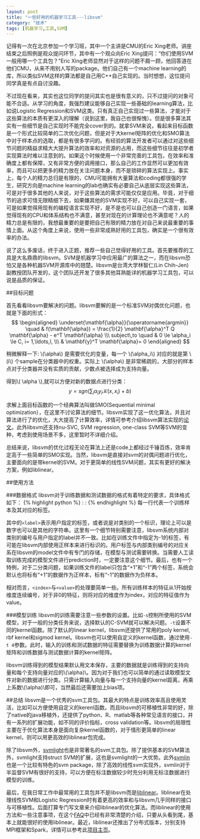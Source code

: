 ```yaml
---
layout: post
title: "一些好用的机器学习工具---libsvm"
category: "技术"
tags: [机器学习,工具,SVM]
---
```


记得有一次在北京参加一个学习班，其中一个主讲是CMU的Eric Xing老师。讲座结束之后照例是观众提问环节，其中有一个观众向Eric Xing提问：“你们使用SVM一般用哪一个工具包？”Eric Xing老师显然对于这样的问题不屑一顾，他回答道在他们CMU，从来不用别人写的package。他们自己有一个machine learning的库，所以类似SVM这样的算法都是自己用C++自己实现的。当时想想，这位提问同学真是有点自讨没趣。
   
<!--more-->

不过现在看来，其实也这位同学的提问其实也是很有意义的，只不过提问的对象可能不合适。从学习的角度，我强烈建议能够自己实现一些基础的learning算法，比如说Logistic Regression和SVM这类。只有真正自己实现过一些算法，才能对于这些算法的本质有更深入的理解（说到这里，我自己也很惭愧）。但是很多算法其实有一些细节是自己实现时不能完全cover到的。就拿SVM来说，看起来目标函数是一个形式比较简单的二次优化问题，但是对于大kernel矩阵的优化和SMO算法中对于样本点的选取，都是有很多学问的。有经验的算法开发者可以通过对这些细节问题的精益求精大大提升算法的效率和对资源的占用，而这些细节往往是初学者实现算法时难以注意到的。如果这个时候使用一个非常完善的工具包，在效率和准确度上都有保障，又有非常方便的调用接口，那么自己的工作显然可以更加有效率，而且可以把更多的精力放在关注问题本身，而不是琐碎的算法实现上。事实上，每个人的精力总归是有限的，CMU可能拥有大量算法和coding都很强的学生，研究方向是machine learning的lab也确实有必要自己从底层实现这些算法，可是对于很多其他的人来说，对于这些算法的需求可能仅仅是应用。毕竟，对于细节的追求可惜无限精细下去，如果嫌其他的SVM实现不好，可以自己实现一套，可是如果觉得用现有的编程语言实现不好，是不是也可以自己创造一门语言，如果觉得现有的CPU和体系结构也不满意，甚至对现在的计算理论也不满意呢？人的精力总是有限的，我想最重要的是要把自己有限的精力放在对自己来说最重要的事情上面。从这个角度上来说，使用一些非常成熟好用的工具包，确实是一个很有效率的办法。    	        

说了这么多废话，终于进入正题，推荐一些自己觉得好用的工具。首先要推荐的工具是大名鼎鼎的libsvm。SVM是机器学习中应用最广的算法之一，而在libsvm恐怕又是各种机器SVM开源库中的翘楚。libsvm是台湾大学林智仁(Lin Chih-Jen)副教授团队开发的，这个团队还开发了很多其他耳熟能详的机器学习工具包，可以说是品质的保证。


##目标问题

首先看看libsvm要解决的问题。libsvm要解的是一个标准SVM对偶优化问题，也就是下面的形式：
$$
\begin{aligned}
\underset{\mathbf{\alpha}}{\operatorname{argmin}} \quad & f(\mathbf{\alpha}) =
\frac{1}{2} \mathbf{\alpha}^T Q \mathbf{\alpha} - e^T \mathbf{\alpha} \\\
subject\,to \quad & 0 \le \alpha_i \le C, i= 1,\ldots,l, \\\
& \mathbf{y}^T \mathbf{\alpha}= 0
\end{aligned}
$$

稍微解释一下: \\(\alpha\\) 是需要优化的变量，每一个 \\(\alpha_i\\) 对应的就是第 
\\(i\\) 个sample在分类器中的权重。实际上 \\(\alpha\\) 是非常稀疏的，大部分的样本点对于分类器并没有实质的贡献，少数点被选择成为支持向量。

得到\\( \alpha \\),就可以方便对新的数据点进行分类：
$$
y = sgn \left( \sum_{i} \alpha_i y_i \mathcal{K}(x, x_i) + b \right)
$$

求解上面目标函数的一个经典算法叫做SMO(Sequential minimal optimization），在这里不讨论算法的细节。libsvm实现了这一优化算法，并且对算法进行了的优化，大大提高了计算效率，详情可参考介绍libsvm算法实现的[论文](http://www.csie.ntu.edu.tw/~cjlin/papers/quadworkset.pdf)。此外libsvm还支持nu-SVC, SVM regression, one-class SVM等SVM的变种，考虑到使用场景不多，这里暂时不详细介绍。

总结来说，libsvm的优化过程无论在算法上还是code上都经过千锤百炼，效率肯定高于一些简单的SMO实现。当然，libsvm是直接对svm的对偶问题进行优化，主要面向的是带kernel的SVM。对于更简单的线性SVM问题，其实有更好的解决方案，例如liblinear。

##使用方法
 
###数据格式
libsvm对于训练数据和测试数据的格式有着特定的要求，具体格式如下：
{% highlight python %}
<label> <index1>:<value1> <index2>:<value2>
{% endhighlight %}
每一行代表一个训练样本及其对应的标签。

其中的`<label>`表示用户指定的标签，或者说是对类别的一个标识，理论上可以是数字也可以是其他的字符串。这里有一个细节特别需要注意，libsvm系统内部对类别的编号与用户指定的label并不一致。比如在训练文件中指定为-1的标签，有可能在libsvm内部使用正样本来进行标识的。用户标签与内部类别编号的对应关系在libsvm的model文件中有专门的存储，在模型与测试需要转换。当需要人工读取训练完成的模型文件进行prediction时，一定要注意这个细节。最后，也有一个特例，对于二分类问题，如果训练文件的label只包含“+1”和“-1”两个标签，系统会默认也将标有“+1”的数据作为正样本，标有“-1”的数据作为负样本。

相对而言，`<index>`与`<value>`的处理要简单一些。所有训练样本的特征从1开始按维度连续编号，对于非0的特征，则将对应的维度作为index，对应的特征值作为value。

###模型训练
libsvm的训练需要注意一些参数的设置。比如`-s`控制所使用的SVM模型，对于一般的分类任务来说，选择默认的C-SVM就可以解决问题。`-t`设置不同的kernel函数。除了默认的linear kernel，libsvm还提供了常用的poly kernel, rbf kernel和sigmod kernel。libsvm也可以使用自定义的kernel函数，通过使用`-t 4`参数。此时，输入的训练和测试数据的特征需要替换为训练数据计算的kernel矩阵和训练数据与测试数据计算的kernel矩阵。

libsvm训练得到的模型结果默认用文本保存，主要的数据就是训练得到的支持向量和每个支持向量对应的\\(\alpha)\\。因为对于我们也可以简单的通过读取模型文件对新的数据进行分类。只需计算输入向量与每一个支持向量的kernel距离，再乘上系数\\(\alpha)\\即可，当然最后还需要加上bias项。

##总结
libsvm是一个优秀的svm工具包。其最大的特点是训练效率高且使用灵活，比如可以方便使用自定义的kerenl函数。而且libsvm的可移植性非常的好，除了native的java移植外，还提供了python、R、matlab等各种常见语言的接口，并有一系列的扩展功能，如不同的评价指标，cross validation等。libsvm的局限性主要在于优化算法本身是面向复杂kernel函数的，对于情形更简单的linear kernel，则可以用更高效的liblinear包完成。

除了libsvm外，[svmlight](http://svmlight.joachims.org/)也是非常著名的svm工具包。除了提供基本的SVM算法外，svmlight支持struct SVM的扩展，这也是svmlight的一大优势。此外[svmlin](http://vikas.sindhwani.org/svmlin.html)也是一个比较有特色的svm package，除了高效的线性svm实现外，svmlin对于半监督SVM有很好的支持，可以方便在标注数据较少时充分利用无标注数据进行模型的训练。

最后，在我日常工作中最常用的工具包并不是libsvm而是[liblinear](http://www.csie.ntu.edu.tw/~cjlin/liblinear/)。liblinear在处理线性SVM和Logistic Regression时有着更高的效率和与libsvm几乎同样的接口与可移植性。后面打算专门写文章来介绍liblinear的优化算法。而liblinear的使用方法和一些注意事项，在这个[FAQ](http://www.csie.ntu.edu.tw/~cjlin/liblinear/faq)中已经有非常清楚的介绍，只要从头看到尾，基本上就能很好的使用liblinear。最近，liblinear还推出了分布式版本，分别支持MPI框架和Spark，详情可以参考此[项目主页](http://www.csie.ntu.edu.tw/~cjlin/libsvmtools/distributed-liblinear/)。



